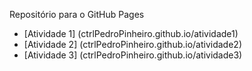 Repositório para o GitHub Pages

- [Atividade 1] (ctrlPedroPinheiro.github.io/atividade1)
- [Atividade 2] (ctrlPedroPinheiro.github.io/atividade2)
- [Atividade 3] (ctrlPedroPinheiro.github.io/atividade3)
